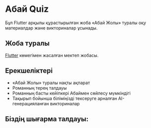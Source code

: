 # Абай Quiz
Бұл Flutter арқылы құрастырылған жоба «Абай Жолы» туралы оқу материалдар және викториналар ұсынады.


## Жоба туралы
[Flutter](https://docs.flutter.dev/) көмегімен жасалған мектеп жобасы.


## Ерекшеліктері
- «Абай Жолы» туралы нақты ақпарат
- Романның терең талдауы
- Романның басты кейіпкері Абаймен сөйлесу мүмкіндігі
- Тақырып бойынша біліміңізді тексеруге арналған AI-генерацияланған викториналар 


## Біздің шығарма талдауы: